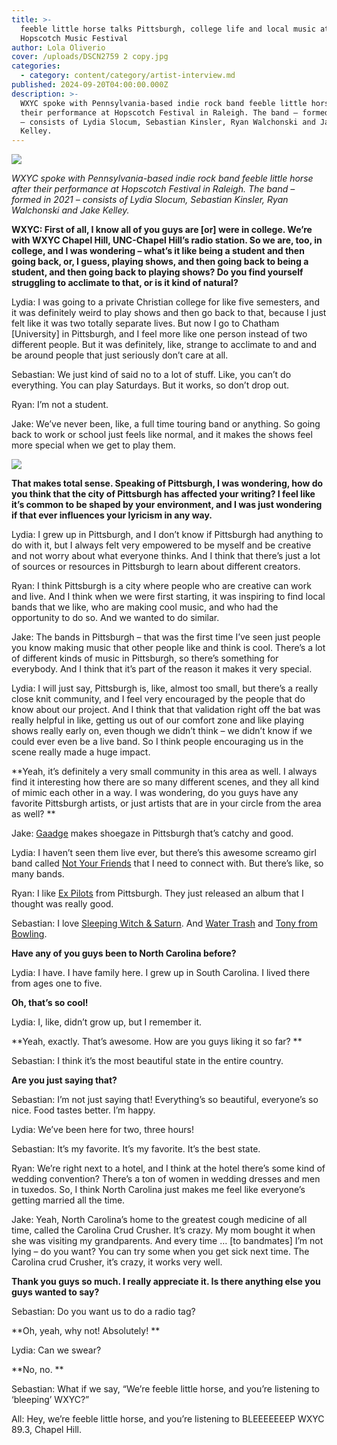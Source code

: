 ```yaml
---
title: >-
  feeble little horse talks Pittsburgh, college life and local music at
  Hopscotch Music Festival
author: Lola Oliverio
cover: /uploads/DSCN2759 2 copy.jpg
categories:
  - category: content/category/artist-interview.md
published: 2024-09-20T04:00:00.000Z
description: >-
  WXYC spoke with Pennsylvania-based indie rock band feeble little horse after
  their performance at Hopscotch Festival in Raleigh. The band – formed in 2021
  – consists of Lydia Slocum, Sebastian Kinsler, Ryan Walchonski and Jake
  Kelley.
---
```


![](</uploads/DSCN2759 2 copy.jpg>)

*WXYC spoke with Pennsylvania-based indie rock band feeble little horse after their performance at Hopscotch Festival in Raleigh. The band – formed in 2021 – consists of Lydia Slocum, Sebastian Kinsler, Ryan Walchonski and Jake Kelley.*

**WXYC: First of all, I know all of you guys are \[or] were in college. We’re with WXYC Chapel Hill, UNC-Chapel Hill’s radio station. So we are, too, in college, and I was wondering – what’s it like being a student and then going back, or, I guess, playing shows, and then going back to being a student, and then going back to playing shows? Do you find yourself struggling to acclimate to that, or is it kind of natural?**

Lydia: I was going to a private Christian college for like five semesters, and it was definitely weird to play shows and then go back to that, because I just felt like it was two totally separate lives. But now I go to Chatham \[University] in Pittsburgh, and I feel more like one person instead of two different people. But it was definitely, like, strange to acclimate to and and be around people that just seriously don’t care at all.

Sebastian: We just kind of said no to a lot of stuff. Like, you can’t do everything. You can play Saturdays. But it works, so don’t drop out.

Ryan: I’m not a student.

Jake: We’ve never been, like, a full time touring band or anything. So going back to work or school just feels like normal, and it makes the shows feel more special when we get to play them. 

![](</uploads/DSCN2749 2 copy.jpg>)

**That makes total sense. Speaking of Pittsburgh, I was wondering, how do you think that the city of Pittsburgh has affected your writing? I feel like it’s common to be shaped by your environment, and I was just wondering if that ever influences your lyricism in any way.**

Lydia: I grew up in Pittsburgh, and I don’t know if Pittsburgh had anything to do with it, but I always felt very empowered to be myself and be creative and not worry about what everyone thinks. And I think that there’s just a lot of sources or resources in Pittsburgh to learn about different creators.

Ryan: I think Pittsburgh is a city where people who are creative can work and live. And I think when we were first starting, it was inspiring to find local bands that we like, who are making cool music, and who had the opportunity to do so. And we wanted to do similar. 

Jake: The bands in Pittsburgh – that was the first time I’ve seen just people you know making music that other people like and think is cool. There’s a lot of different kinds of music in Pittsburgh, so there’s something for everybody. And I think that it’s part of the reason it makes it very special.

Lydia: I will just say, Pittsburgh is, like, almost too small, but there’s a really close knit community, and I feel very encouraged by the people that do know about our project. And I think that that validation right off the bat was really helpful in like, getting us out of our comfort zone and like playing shows really early on, even though we didn’t think – we didn’t know if we could ever even be a live band. So I think people encouraging us in the scene really made a huge impact. 

\*\*Yeah, it’s definitely a very small community in this area as well. I always find it interesting how there are so many different scenes, and they all kind of mimic each other in a way. I was wondering, do you guys have any favorite Pittsburgh artists, or just artists that are in your circle from the area as well? \*\*

Jake: [Gaadge](https://gaadge.bandcamp.com/) makes shoegaze in Pittsburgh that’s catchy and good.

Lydia: I haven’t seen them live ever, but there’s this awesome screamo girl band called [Not Your Friends](https://notyourfriends.bandcamp.com/album/constructing-a-mental-breakdown?fbclid=IwY2xjawFRdKFleHRuA2FlbQIxMAABHXmqsJkGGoM1lTQSreXCjJ3nUZB-WIF0Rt_HVz7VIzMfsLPAsHOLefXMww_aem_p0e3zzK02LpX0mwoBMf95w) that I need to connect with. But there’s like, so many bands.

Ryan: I like [Ex Pilots](https://expilots.bandcamp.com/) from Pittsburgh. They just released an album that I thought was really good.

Sebastian: I love [Sleeping Witch & Saturn](https://sleepingwitchandsaturn.bandcamp.com/). And [Water Trash](https://watertrashpa.bandcamp.com/) and [Tony from Bowling](https://tonyfrombowling.bandcamp.com/).

**Have any of you guys been to North Carolina before?**

Lydia: I have. I have family here. I grew up in South Carolina. I lived there from ages one to five. 

**Oh, that’s so cool!**

Lydia: I, like, didn’t grow up, but I remember it.

\*\*Yeah, exactly. That’s awesome. How are you guys liking it so far? \*\*

Sebastian: I think it’s the most beautiful state in the entire country.

**Are you just saying that?**

Sebastian: I’m not just saying that! Everything’s so beautiful, everyone’s so nice. Food tastes better. I’m happy. 

Lydia: We’ve been here for two, three hours!

Sebastian: It’s my favorite. It’s my favorite. It’s the best state. 

Ryan: We’re right next to a hotel, and I think at the hotel there’s some kind of wedding convention? There’s a ton of women in wedding dresses and men in tuxedos. So, I think North Carolina just makes me feel like everyone’s getting married all the time. 

Jake: Yeah, North Carolina’s home to the greatest cough medicine of all time, called the Carolina Crud Crusher. It’s crazy. My mom bought it when she was visiting my grandparents. And every time … \[to bandmates] I’m not lying – do you want? You can try some when you get sick next time. The Carolina crud Crusher, it’s crazy, it works very well.

**Thank you guys so much. I really appreciate it. Is there anything else you guys wanted to say?**

Sebastian: Do you want us to do a radio tag?

\*\*Oh, yeah, why not! Absolutely! \*\*

Lydia: Can we swear? 

\*\*No, no. \*\*

Sebastian: What if we say, “We’re feeble little horse, and you’re listening to ‘bleeping’ WXYC?” 

All: Hey, we’re feeble little horse, and you’re listening to BLEEEEEEEP WXYC 89.3, Chapel Hill.
